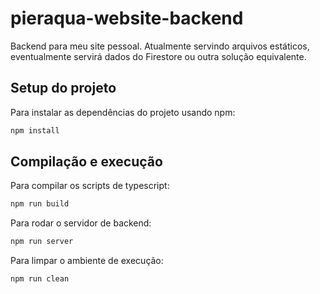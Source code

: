 # pieraqua-website-backend

Backend para meu site pessoal. Atualmente servindo arquivos estáticos, eventualmente servirá dados do Firestore ou outra solução equivalente.

## Setup do projeto

Para instalar as dependências do projeto usando npm:

```sh
npm install
```

## Compilação e execução

Para compilar os scripts de typescript:

```sh
npm run build
```

Para rodar o servidor de backend:

```sh
npm run server
```

Para limpar o ambiente de execução:

```sh
npm run clean
```